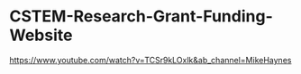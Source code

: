 # CSTEM-Research-Grant-Funding-Website
https://www.youtube.com/watch?v=TCSr9kLOxlk&ab_channel=MikeHaynes
